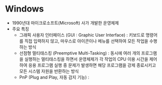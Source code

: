 # Windows
- 1990년대 마이크로소프트(Microsoft) 사가 개발한 운영체제
- 주요 특징
  - 그래픽 사용자 인터페이스 (GUI : Graphic User Interface) : 키보드로 명령어를 직접 입력하지 않고, 마우스로 아이콘이나 메뉴를 선택하여 모든 작업을 수행하는 방식
  - 선점형 멀티태스킹 (Preemptive Multi-Tasking) : 동시에 여러 개의 프로그램을 실행하는 멀티태스킹을 하면서 운영체제가 각 작업의 CPU 이용 시간을 제어하여 응용 프로그램 실행 중 문제가 발생하면 해당 프로그램을 강제 종료시키고 모든 시스템 자원을 반환하는 방식
  - PnP (Plug and Play, 자동 감지 기능) : 
